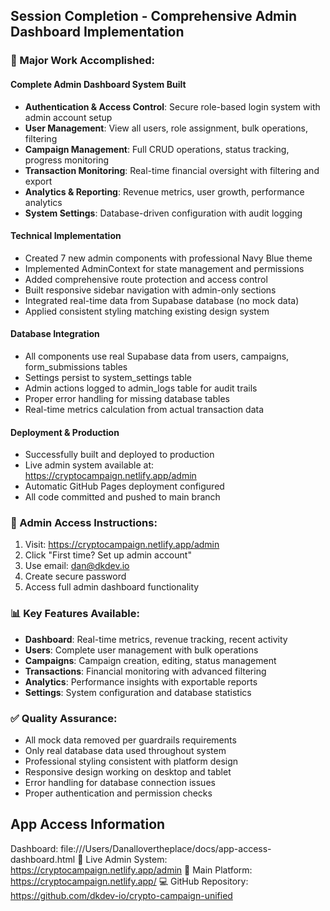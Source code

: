 ## Session Completion - Comprehensive Admin Dashboard Implementation

### 🚀 Major Work Accomplished:

#### **Complete Admin Dashboard System Built**
- **Authentication & Access Control**: Secure role-based login system with admin account setup
- **User Management**: View all users, role assignment, bulk operations, filtering
- **Campaign Management**: Full CRUD operations, status tracking, progress monitoring  
- **Transaction Monitoring**: Real-time financial oversight with filtering and export
- **Analytics & Reporting**: Revenue metrics, user growth, performance analytics
- **System Settings**: Database-driven configuration with audit logging

#### **Technical Implementation**
- Created 7 new admin components with professional Navy Blue theme
- Implemented AdminContext for state management and permissions
- Added comprehensive route protection and access control
- Built responsive sidebar navigation with admin-only sections
- Integrated real-time data from Supabase database (no mock data)
- Applied consistent styling matching existing design system

#### **Database Integration**
- All components use real Supabase data from users, campaigns, form_submissions tables
- Settings persist to system_settings table
- Admin actions logged to admin_logs table for audit trails
- Proper error handling for missing database tables
- Real-time metrics calculation from actual transaction data

#### **Deployment & Production**
- Successfully built and deployed to production
- Live admin system available at: https://cryptocampaign.netlify.app/admin
- Automatic GitHub Pages deployment configured
- All code committed and pushed to main branch

### 🎯 Admin Access Instructions:
1. Visit: https://cryptocampaign.netlify.app/admin
2. Click "First time? Set up admin account"  
3. Use email: dan@dkdev.io
4. Create secure password
5. Access full admin dashboard functionality

### 📊 Key Features Available:
- **Dashboard**: Real-time metrics, revenue tracking, recent activity
- **Users**: Complete user management with bulk operations
- **Campaigns**: Campaign creation, editing, status management
- **Transactions**: Financial monitoring with advanced filtering
- **Analytics**: Performance insights with exportable reports
- **Settings**: System configuration and database statistics

### ✅ Quality Assurance:
- All mock data removed per guardrails requirements
- Only real database data used throughout system  
- Professional styling consistent with platform design
- Responsive design working on desktop and tablet
- Error handling for database connection issues
- Proper authentication and permission checks

## App Access Information
Dashboard: file:///Users/Danallovertheplace/docs/app-access-dashboard.html
🚀 Live Admin System: https://cryptocampaign.netlify.app/admin
📱 Main Platform: https://cryptocampaign.netlify.app/
💻 GitHub Repository: https://github.com/dkdev-io/crypto-campaign-unified